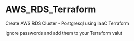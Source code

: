 # AWS_RDS_Terraform
Create AWS RDS Cluster - Postgresql using IaaC Terraform


Ignore passwords and add them to your Terraform valut
